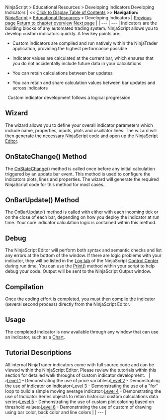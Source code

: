 ﻿
NinjaScript \> Educational Resources \> Developing Indicators
Developing Indicators
| \<\< [Click to Display Table of Contents](developing_indicators.md) \>\> **Navigation:**     [NinjaScript](ninjascript-1.md) \> [Educational Resources](educational_resources-1.md) \> Developing Indicators | [Previous page](developing_for__tick_replay-1.md) [Return to chapter overview](educational_resources-1.md) [Next page](advanced_-_custom_drawing-1.md) |
| --- | --- |
Indicators are the building blocks of any automated trading system. NinjaScript allows you to develop custom indicators quickly. A few key points are:
 
- Custom indicators are compiled and run natively within the NinjaTrader application, providing the highest performance possible

- Indicator values are calculated at the current bar, which ensures that you do not accidentally include future data in your calculations

- You can retain calculations between bar updates

- You can retain and share calculation values between bar updates and across indicators

 
Custom indicator development follows a logical progression.
 
## Wizard 
The wizard allows you to define your overall indicator parameters which include name, properties, inputs, plots and oscillator lines. The wizard will then generate the necessary NinjaScript code and open up the NinjaScript [Editor](editor-1.md).
 
## OnStateChange() Method
The [OnStateChange()](onstatechange-1.md) method is called once before any initial calculation triggered by an update bar event. This method is used to configure the indicators plots, lines and properties. The wizard will generate the required NinjaScript code for this method for most cases.
 
## OnBarUpdate() Method
The [OnBarUpdate()](onbarupdate-1.md) method is called with either with each incoming tick or on the close of each bar, depending on how you deploy the indicator at run time. Your core indicator calculation logic is contained within this method.
 
## Debug
The NinjaScript Editor will perform both syntax and semantic checks and list any errors at the bottom of the window. If there are logic problems with your indicator, they will be listed in the [Log tab](log_tab2-1.md) of the NinjaScript [Control Center](control_center-1.md) during run time. You can use the [Print()](print-1.md) method within your script to help debug your code. Output will be sent to the NinjaScript Output window.
## 
## Compilation
Once the coding effort is completed, you must then compile the indicator (several second process) directly from the NinjaScript Editor.
 
## Usage
The completed indicator is now available through any window that can use an indicator, such as a [Chart](charts-1.md).
 
## Tutorial Descriptions
All internal NinjaTrader indicators come with full source code and can be viewed within the NinjaScript Editor. Please review the tutorials within this section for detailed walk throughs of custom indicator development.
 
| ›[Level 1](beginner_-_using_price_variabl-1.md) \- Demonstrating the use of price variables›[Level 2](beginner_-_indicator_on_indica-1.md) \- Demonstrating the use of indicator on indicator›[Level 3](intermediate_-_your_own_sma-1.md) \- Demonstrating the use of a "for" loop to build a simple moving average indicator›[Level 4](intermediate_-_historical_cust-1.md) \- Demonstrating the use of Indicator Series objects to retain historical custom calculations data series›[Level 5](advanced_-_custom_plot_colors_-1.md) \- Demonstrating the use of custom plot coloring based on threshold values›[Level 6](advanced_-_custom_drawing-1.md) \- Demonstrating the use of custom of drawing using bar color, back color and line colors |
| --- |

